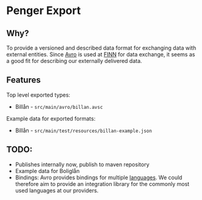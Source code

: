 # Penger Export

## Why?

To provide a versioned and described data format for exchanging data with external entities. Since [Avro](https://avro.apache.org/docs/current/) is used at [FINN](https://www.finn.no) for data exchange, it seems as a good fit for describing our externally delivered data.

## Features

Top level exported types:

* Billån - `src/main/avro/billan.avsc`

Example data for exported formats:

* Billån - `src/main/test/resources/billan-example.json`

## TODO:

* Publishes internally now, publish to maven repository
* Example data for Boliglån
* Bindings: Avro provides bindings for multiple [languages](https://github.com/apache/avro/tree/master/lang). We could therefore aim to provide an integration library for the commonly most used languages at our providers.
